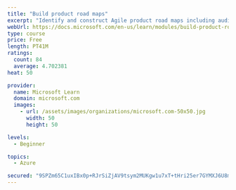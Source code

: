 ```yaml
---
title: "Build product road maps"
excerpt: "Identify and construct Agile product road maps including audiences, prioritization, themes, milestones, epics, and user stories."
webUrl: https://docs.microsoft.com/en-us/learn/modules/build-product-roadmaps/
type: course
price: Free
length: PT41M
ratings:
  count: 84
  average: 4.702381
heat: 50

provider:
  name: Microsoft Learn
  domain: microsoft.com
  images:
    - url: /assets/images/organizations/microsoft.com-50x50.jpg
      width: 50
      height: 50

levels:
  - Beginner

topics:
  - Azure

secured: "9SPZm65C1uxIBx0p+RJrSiZjAV9tsym2MUKgw1u7xT+tHri25er7GYMXJ6U8mD9VHQmoMAgLAFip2xXpDe2Anw0TpEqwu6iO2pJgLJZPG2a9WmbSrZyiNMuHzAeWLEzPfvm10x4L+U+ru+sKY4OOzehLcGYS/fuOuo9yESZdjdYbaF4kAwoEjvhpOfpFze5g7rpuQ25NTVQHn06aa/qLKk2NdCXwM4Nl4TyDnfmObW+MzOBVhOk4nNBpvpuv2ue2rewg0YFB2V5ij6mfXJ8SohmWbANLjekskSM1jSNGFx9ubFS9hirhOvLK7FhBC9gLqnR58+jU2HhIsynr6d8lWOkyg3+tgBUpJ6nYZh75A5wd4acApgKyjUsRQ/ctTVB1iiZHyYdgJMcoE7ZD6BLEbw/44VUrOyHX0YdKzPA4X0M=;4G2Tb07bMAc8ZkEd+MCXMQ=="
---
```


